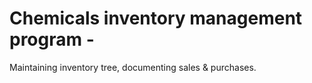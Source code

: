 # Chemicals inventory management program - 
Maintaining inventory tree, documenting sales & purchases.
